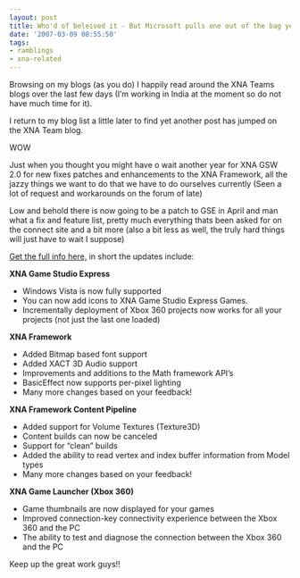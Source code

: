 ```yaml
---
layout: post
title: Who'd of beleived it - But Microsoft pulls one out of the bag yet again!
date: '2007-03-09 08:55:50'
tags:
- ramblings
- xna-related
---
```


Browsing on my blogs (as you do) I happily read around the XNA Teams blogs over the last few days (I’m working in India at the moment so do not have much time for it).

I return to my blog list a little later to find yet another post has jumped on the XNA Team blog.

WOW

Just when you thought you might have o wait another year for XNA GSW 2.0 for new fixes patches and enhancements to the XNA Framework, all the jazzy things we want to do that we have to do ourselves currently (Seen a lot of request and workarounds on the forum of late)

Low and behold there is now going to be a patch to GSE in April and man what a fix and feature list, pretty much everything thats been asked for on the connect site and a bit more (also a bit less as well, the truly hard things will just have to wait I suppose)

[Get the full info here,](http://blogs.msdn.com/xna/archive/2007/03/08/announcing-the-xna-game-studio-express-update) in short the updates include:

**XNA Game Studio Express**

- Windows Vista is now fully supported
- You can now add icons to XNA Game Studio Express Games.
- Incrementally deployment of Xbox 360 projects now works for all your projects (not just the last one loaded) 

**XNA Framework**

- Added Bitmap based font support
- Added XACT 3D Audio support
- Improvements and additions to the Math framework API’s
- BasicEffect now supports per-pixel lighting
- Many more changes based on your feedback! 

**XNA Framework Content Pipeline**

- Added support for Volume Textures (Texture3D)
- Content builds can now be canceled
- Support for “clean” builds
- Added the ability to read vertex and index buffer information from Model types
- Many more changes based on your feedback! 

**XNA Game Launcher (Xbox 360)**

- Game thumbnails are now displayed for your games
- Improved connection-key connectivity experience between the Xbox 360 and the PC
- The ability to test and diagnose the connection between the Xbox 360 and the PC 

 

Keep up the great work guys!!

